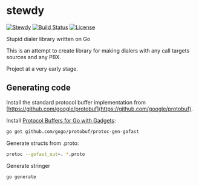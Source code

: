 # stewdy

[![Stewdy](https://img.shields.io/badge/stewdy-alpha-lightgrey.svg)](https://github.com/ivahaev/stewdy)
[![Build Status](https://travis-ci.org/ivahaev/stewdy.svg?branch=master)](https://travis-ci.org/ivahaev/stewdy)
[![License](https://img.shields.io/badge/license-MIT%20v3-blue.svg)](https://github.com/ivahaev/stewdy/blob/master/LICENSE)

Stupid dialer library written on Go

This is an attempt to create library for making dialers with any call targets sources and any PBX.

Project at a very early stage.

## Generating code

Install the standard protocol buffer implementation from [https://github.com/google/protobuf](https://github.com/google/protobuf).

Install [Protocol Buffers for Go with Gadgets](https://github.com/gogo/protobuf):

```bash
go get github.com/gogo/protobuf/protoc-gen-gofast
```

Generate structs from .proto:

```bash
protoc --gofast_out=. *.proto
```

Generate stringer

```bash
go generate
```
